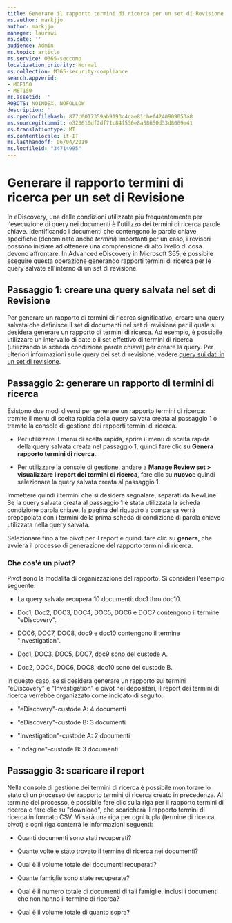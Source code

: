 ```yaml
---
title: Generare il rapporto termini di ricerca per un set di Revisione
ms.author: markjjo
author: markjjo
manager: laurawi
ms.date: ''
audience: Admin
ms.topic: article
ms.service: O365-seccomp
localization_priority: Normal
ms.collection: M365-security-compliance
search.appverid:
- MOE150
- MET150
ms.assetid: ''
ROBOTS: NOINDEX, NOFOLLOW
description: ''
ms.openlocfilehash: 877c0017359ab9193c4cae81cbef4240909053a8
ms.sourcegitcommit: e323610df2df71c84f536e8a38650d33d8069e41
ms.translationtype: MT
ms.contentlocale: it-IT
ms.lasthandoff: 06/04/2019
ms.locfileid: "34714995"
---
```

# <a name="generate-search-term-report-for-a-review-set"></a>Generare il rapporto termini di ricerca per un set di Revisione

In eDiscovery, una delle condizioni utilizzate più frequentemente per l'esecuzione di query nei documenti è l'utilizzo dei termini di ricerca parole chiave. Identificando i documenti che contengono le parole chiave specifiche (denominate anche *termini*) importanti per un caso, i revisori possono iniziare ad ottenere una comprensione di alto livello di cosa devono affrontare. In Advanced eDiscovery in Microsoft 365, è possibile eseguire questa operazione generando rapporti termini di ricerca per le query salvate all'interno di un set di revisione.

## <a name="step-1-create-a-saved-query-in-the-review-set"></a>Passaggio 1: creare una query salvata nel set di Revisione

Per generare un rapporto di termini di ricerca significativo, creare una query salvata che definisce il set di documenti nel set di revisione per il quale si desidera generare un rapporto di termini di ricerca. Ad esempio, è possibile utilizzare un intervallo di date o il set effettivo di termini di ricerca (utilizzando la scheda condizione parole chiave) per creare la query. Per ulteriori informazioni sulle query dei set di revisione, vedere [query sui dati in un set di revisione](review-set-search.md).

## <a name="step-2-generate-a-search-term-report"></a>Passaggio 2: generare un rapporto di termini di ricerca

Esistono due modi diversi per generare un rapporto termini di ricerca: tramite il menu di scelta rapida della query salvata creata al passaggio 1 o tramite la console di gestione dei rapporti termini di ricerca.

- Per utilizzare il menu di scelta rapida, aprire il menu di scelta rapida della query salvata creata nel passaggio 1, quindi fare clic su **Genera rapporto termini di ricerca**.

- Per utilizzare la console di gestione, andare a **Manage Review set > visualizzare i report dei termini di ricerca**, fare clic su **nuovo**e quindi selezionare la query salvata creata al passaggio 1.

Immettere quindi i termini che si desidera segnalare, separati da NewLine. Se la query salvata creata al passaggio 1 è stata utilizzata la scheda condizione parola chiave, la pagina del riquadro a comparsa verrà prepopolata con i termini della prima scheda di condizione di parola chiave utilizzata nella query salvata.

Selezionare fino a tre pivot per il report e quindi fare clic su **genera**, che avvierà il processo di generazione del rapporto termini di ricerca.

### <a name="what-is-a-pivot"></a>Che cos'è un pivot?

Pivot sono la modalità di organizzazione del rapporto. Si consideri l'esempio seguente.

- La query salvata recupera 10 documenti: doc1 thru doc10.

- Doc1, Doc2, DOC3, DOC4, DOC5, DOC6 e DOC7 contengono il termine "eDiscovery".

- DOC6, DOC7, DOC8, doc9 e doc10 contengono il termine "Investigation".

- Doc1, DOC3, DOC5, DOC7, doc9 sono del custode A.

- Doc2, DOC4, DOC6, DOC8, doc10 sono del custode B.

In questo caso, se si desidera generare un rapporto sui termini "eDiscovery" e "Investigation" e pivot nei depositari, il report dei termini di ricerca verrebbe organizzato come indicato di seguito:

- "eDiscovery"-custode A: 4 documenti

- "eDiscovery"-custode B: 3 documenti

- "Investigation"-custode A: 2 documenti

- "Indagine"-custode B: 3 documenti

## <a name="step-3-download-report"></a>Passaggio 3: scaricare il report

Nella console di gestione dei termini di ricerca è possibile monitorare lo stato di un processo del rapporto termini di ricerca creato in precedenza. Al termine del processo, è possibile fare clic sulla riga per il rapporto termini di ricerca e fare clic su "download", che scaricherà il rapporto termini di ricerca in formato CSV. Vi sarà una riga per ogni tupla (termine di ricerca, pivot) e ogni riga conterrà le informazioni seguenti:

- Quanti documenti sono stati recuperati?

- Quante volte è stato trovato il termine di ricerca nei documenti?

- Qual è il volume totale dei documenti recuperati?

- Quante famiglie sono state recuperate?

- Qual è il numero totale di documenti di tali famiglie, inclusi i documenti che non hanno il termine di ricerca?

- Qual è il volume totale di quanto sopra?